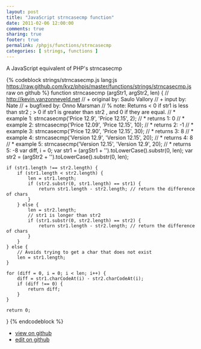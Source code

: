 ```yaml
---
layout: post
title: "JavaScript strncasecmp function"
date: 2011-02-06 12:00:00
comments: true
sharing: true
footer: true
permalink: /phpjs/functions/strncasecmp
categories: [ strings, functions ]
---
```

A JavaScript equivalent of PHP's strncasecmp
<!-- more -->
{% codeblock strings/strncasecmp.js lang:js https://raw.github.com/kvz/phpjs/master/functions/strings/strncasecmp.js raw on github %}
function strncasecmp (argStr1, argStr2, len) {
    // http://kevin.vanzonneveld.net
    // +   original by: Saulo Vallory
    // +      input by: Nate
    // +   bugfixed by: Onno Marsman
    // %          note: Returns < 0 if str1 is less than str2 ; > 0 if str1 is greater than str2 , and 0 if they are equal.
    // *     example 1: strncasecmp('Price 12.9', 'Price 12.15', 2);
    // *     returns 1: 0
    // *     example 2: strncasecmp('Price 12.09', 'Price 12.15', 10);
    // *     returns 2: -1
    // *     example 3: strncasecmp('Price 12.90', 'Price 12.15', 30);
    // *     returns 3: 8
    // *     example 4: strncasecmp('Version 12.9', 'Version 12.15', 20);
    // *     returns 4: 8
    // *     example 5: strncasecmp('Version 12.15', 'Version 12.9', 20);
    // *     returns 5: -8
    var diff, i = 0;
    var str1 = (argStr1 + '').toLowerCase().substr(0, len);
    var str2 = (argStr2 + '').toLowerCase().substr(0, len);

    if (str1.length !== str2.length) {
        if (str1.length < str2.length) {
            len = str1.length;
            if (str2.substr(0, str1.length) == str1) {
                return str1.length - str2.length; // return the difference of chars
            }
        } else {
            len = str2.length;
            // str1 is longer than str2
            if (str1.substr(0, str2.length) == str2) {
                return str1.length - str2.length; // return the difference of chars
            }
        }
    } else {
        // Avoids trying to get a char that does not exist
        len = str1.length;
    }

    for (diff = 0, i = 0; i < len; i++) {
        diff = str1.charCodeAt(i) - str2.charCodeAt(i);
        if (diff !== 0) {
            return diff;
        }
    }

    return 0;
}
{% endcodeblock %}
<ul>
 <li><a href="https://github.com/kvz/phpjs/blob/master/functions/strings/strncasecmp.js">view on github</a></li>
 <li><a href="https://github.com/kvz/phpjs/edit/master/functions/strings/strncasecmp.js">edit on github</a></li>
</ul>
